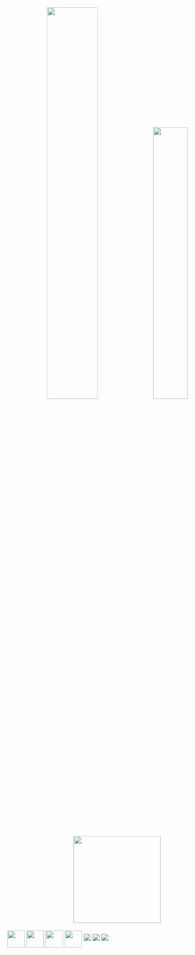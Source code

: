 ##
<div align= center>
  <img width="48%" src= "https://github-readme-stats.vercel.app/api?username=loanac&show_icons=true&theme=tokyonight"/>
   <img width="40%" src= "https://github-readme-stats.vercel.app/api/top-langs/?username=loanac&layout=compact&theme=tokyonight"/>
</div>


##

<div align= center>
  <img height="200" width="200" src= "https://share-cdn.picrew.me/shareImg/org/202202/338224_rkiBpQbZ.png"/>
</div>

<div align= center style= "display: inline-block"><br>
    <img align= center height="40" width="40" src= "https://cdn.jsdelivr.net/gh/devicons/devicon/icons/html5/html5-plain-wordmark.svg"/>
    <img align= center height="40" width="40" src= "https://cdn.jsdelivr.net/gh/devicons/devicon/icons/css3/css3-plain-wordmark.svg"/>
    <img align= center height="40" width="40" src= "https://cdn.jsdelivr.net/gh/devicons/devicon/icons/javascript/javascript-original.svg"/>
    <img align= center height="40" width="40" src= "https://cdn.jsdelivr.net/gh/devicons/devicon/icons/php/php-plain.svg"/>  
</div>



<div align= center style= "display: inline-block"><br>
  <a href:"mailto:lcavalcantis07@gmail.com" target=_blank><img src="https://img.shields.io/badge/Gmail-D14836?style=for-the-badge&logo=gmail&logoColor=white" target=_blank></a>
  <a href:"https://discord.com/users/whylune#9232" target=_blank><img src="https://img.shields.io/badge/Discord-7289DA?style=for-the-badge&logo=discord&logoColor=white" target=_blank></a>
   <a href:"https://www.instagram.com/luanacavalcantis/" target=_blank><img src="https://img.shields.io/badge/Instagram-E4405F?style=for-the-badge&logo=instagram&logoColor=white" target=_blank></a>   
</div>

